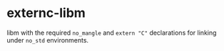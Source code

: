 # externc-libm
libm with the required `no_mangle` and `extern "C"` declarations for linking under `no_std` environments.
